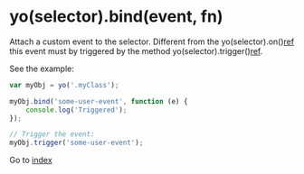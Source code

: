 # yo(selector).bind(event, fn) 

Attach a custom event to the selector. Different from the yo(selector).on()[ref](yaj-on.md)
this event must by triggered by the method yo(selector).trigger()[ref](yaj-trigger.md).

See the example:

```javascript
var myObj = yo('.myClass');

myObj.bind('some-user-event', function (e) {
    console.log('Triggered');
});

// Trigger the event:
myObj.trigger('some-user-event');
```


Go to [index](toc.md)